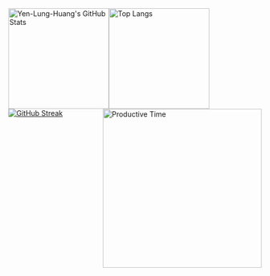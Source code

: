 <div style="display: flex; align-items: center;">
  <img src="https://github-readme-stats.vercel.app/api?username=Yen-Lung-Huang&show_icons=true&theme=radical&rank_icon=github" alt="Yen-Lung-Huang's GitHub Stats" style="height: 200px;" />
  <a href="https://github-readme-stats.vercel.app/api/top-langs/?username=Yen-Lung-Huang&layout=compact&theme=ambient_gradient&langs_count=8">
    <img src="https://github-readme-stats.vercel.app/api/top-langs/?username=Yen-Lung-Huang&layout=compact&theme=ambient_gradient&langs_count=8" alt="Top Langs" style="height: 200px;" />
  </a>
</div>

<div style="display: flex; justify-content: space-between;">
  <a href="https://git.io/streak-stats">
    <img src="https://github-readme-streak-stats.herokuapp.com?user=Yen-Lung-Huang&theme=dark&card_width=478&card_height=186" alt="GitHub Streak" />
  </a>
  <img src="http://github-profile-summary-cards.vercel.app/api/cards/productive-time?username=Yen-Lung-Huang&theme=default&utcOffset=8" alt="Productive Time" style="width: 316px;" />
</div>
